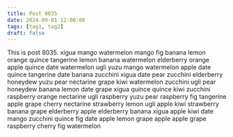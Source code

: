 ```yaml
---
title: Post 8035
date: 2024-09-01 12:00:00
tags: [tag1, tag2]
draft: false
---
```

This is post 8035.
xigua
mango
watermelon
mango
fig
banana
lemon
orange
quince
tangerine
lemon
banana
watermelon
elderberry
orange
apple
quince
date
watermelon
ugli
yuzu
mango
watermelon
apple
date
quince
tangerine
date
banana
zucchini
xigua
date
pear
zucchini
elderberry
honeydew
yuzu
pear
nectarine
grape
kiwi
watermelon
zucchini
ugli
pear
honeydew
banana
lemon
date
grape
xigua
quince
quince
kiwi
zucchini
raspberry
orange
nectarine
ugli
raspberry
yuzu
pear
raspberry
fig
tangerine
apple
grape
cherry
nectarine
strawberry
lemon
ugli
apple
kiwi
strawberry
banana
grape
elderberry
apple
elderberry
banana
xigua
apple
kiwi
date
mango
zucchini
quince
fig
date
apple
lemon
grape
apple
apple
grape
raspberry
cherry
fig
watermelon
